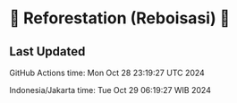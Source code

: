 
# 🌳 Reforestation (Reboisasi) 🌲

## Last Updated

GitHub Actions time: Mon Oct 28 23:19:27 UTC 2024

Indonesia/Jakarta time: Tue Oct 29 06:19:27 WIB 2024
